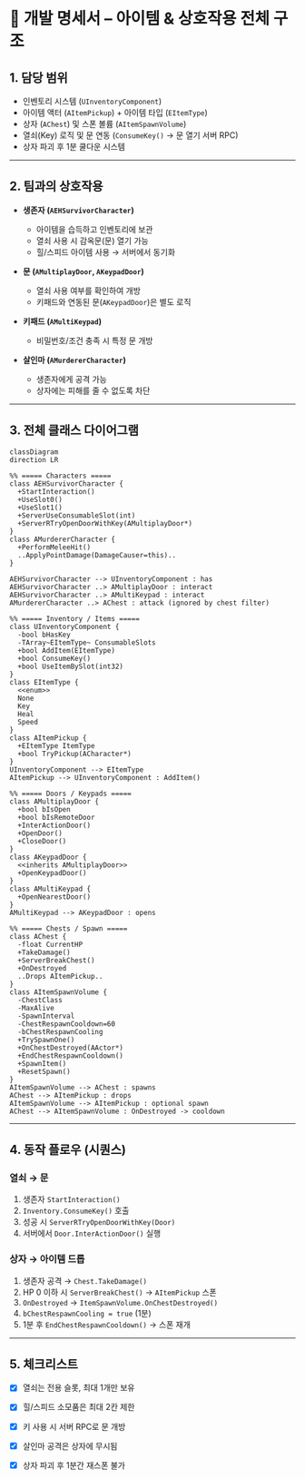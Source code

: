 # 📄 개발 명세서 – 아이템 & 상호작용 전체 구조

## 1. 담당 범위

* 인벤토리 시스템 (`UInventoryComponent`)
* 아이템 액터 (`AItemPickup`) + 아이템 타입 (`EItemType`)
* 상자 (`AChest`) 및 스폰 볼륨 (`AItemSpawnVolume`)
* 열쇠(Key) 로직 및 문 연동 (`ConsumeKey()` → 문 열기 서버 RPC)
* 상자 파괴 후 1분 쿨다운 시스템

---

## 2. 팀과의 상호작용

* **생존자 (`AEHSurvivorCharacter`)**

  * 아이템을 습득하고 인벤토리에 보관
  * 열쇠 사용 시 감옥문(문) 열기 가능
  * 힐/스피드 아이템 사용 → 서버에서 동기화
* **문 (`AMultiplayDoor`, `AKeypadDoor`)**

  * 열쇠 사용 여부를 확인하여 개방
  * 키패드와 연동된 문(`AKeypadDoor`)은 별도 로직
* **키패드 (`AMultiKeypad`)**

  * 비밀번호/조건 충족 시 특정 문 개방
* **살인마 (`AMurdererCharacter`)**

  * 생존자에게 공격 가능
  * 상자에는 피해를 줄 수 없도록 차단

---

## 3. 전체 클래스 다이어그램

```mermaid
classDiagram
direction LR

%% ===== Characters =====
class AEHSurvivorCharacter {
  +StartInteraction()
  +UseSlot0()
  +UseSlot1()
  +ServerUseConsumableSlot(int)
  +ServerRTryOpenDoorWithKey(AMultiplayDoor*)
}
class AMurdererCharacter {
  +PerformMeleeHit()
  ..ApplyPointDamage(DamageCauser=this)..
}

AEHSurvivorCharacter --> UInventoryComponent : has
AEHSurvivorCharacter ..> AMultiplayDoor : interact
AEHSurvivorCharacter ..> AMultiKeypad : interact
AMurdererCharacter ..> AChest : attack (ignored by chest filter)

%% ===== Inventory / Items =====
class UInventoryComponent {
  -bool bHasKey
  -TArray~EItemType~ ConsumableSlots
  +bool AddItem(EItemType)
  +bool ConsumeKey()
  +bool UseItemBySlot(int32)
}
class EItemType {
  <<enum>>
  None
  Key
  Heal
  Speed
}
class AItemPickup {
  +EItemType ItemType
  +bool TryPickup(ACharacter*)
}
UInventoryComponent --> EItemType
AItemPickup --> UInventoryComponent : AddItem()

%% ===== Doors / Keypads =====
class AMultiplayDoor {
  +bool bIsOpen
  +bool bIsRemoteDoor
  +InterActionDoor()
  +OpenDoor()
  +CloseDoor()
}
class AKeypadDoor {
  <<inherits AMultiplayDoor>>
  +OpenKeypadDoor()
}
class AMultiKeypad {
  +OpenNearestDoor()
}
AMultiKeypad --> AKeypadDoor : opens

%% ===== Chests / Spawn =====
class AChest {
  -float CurrentHP
  +TakeDamage()
  +ServerBreakChest()
  +OnDestroyed
  ..Drops AItemPickup..
}
class AItemSpawnVolume {
  -ChestClass
  -MaxAlive
  -SpawnInterval
  -ChestRespawnCooldown=60
  -bChestRespawnCooling
  +TrySpawnOne()
  +OnChestDestroyed(AActor*)
  +EndChestRespawnCooldown()
  +SpawnItem()
  +ResetSpawn()
}
AItemSpawnVolume --> AChest : spawns
AChest --> AItemPickup : drops
AItemSpawnVolume --> AItemPickup : optional spawn
AChest --> AItemSpawnVolume : OnDestroyed -> cooldown
```

---

## 4. 동작 플로우 (시퀀스)

### 열쇠 → 문

1. 생존자 `StartInteraction()`
2. `Inventory.ConsumeKey()` 호출
3. 성공 시 `ServerRTryOpenDoorWithKey(Door)`
4. 서버에서 `Door.InterActionDoor()` 실행

### 상자 → 아이템 드롭

1. 생존자 공격 → `Chest.TakeDamage()`
2. HP 0 이하 시 `ServerBreakChest()` → `AItemPickup` 스폰
3. `OnDestroyed` → `ItemSpawnVolume.OnChestDestroyed()`
4. `bChestRespawnCooling = true` (1분)
5. 1분 후 `EndChestRespawnCooldown()` → 스폰 재개

---

## 5. 체크리스트

* [x] 열쇠는 전용 슬롯, 최대 1개만 보유
* [x] 힐/스피드 소모품은 최대 2칸 제한
* [x] 키 사용 시 서버 RPC로 문 개방
* [x] 살인마 공격은 상자에 무시됨
* [x] 상자 파괴 후 1분간 재스폰 불가

